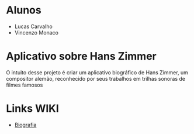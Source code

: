 # Alunos
- Lucas Carvalho
- Vincenzo Monaco

# Aplicativo sobre Hans Zimmer

O intuito desse projeto é criar um aplicativo biográfico de Hans Zimmer, um compositor alemão, reconhecido por seus trabalhos em trilhas sonoras de filmes famosos

# Links WIKI
- [Biografia](https://github.com/Meira-Lucas/Hans-Zimmer-APP.wiki.git)


